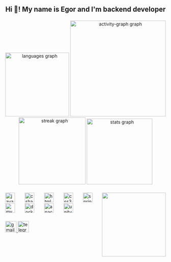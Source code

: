 <h2 align="center">Hi 👋! My name is Egor and I'm backend developer</h2>

###

<div align="center">
  <img src="https://github-readme-stats.vercel.app/api/top-langs?username=faustsadd&locale=en&hide_title=false&layout=compact&card_width=320&langs_count=7&theme=github_dark&hide_border=false" height="200" alt="languages graph"  />
  <img src="https://github-readme-activity-graph.vercel.app/graph?username=faustsadd&custom_title=Contribution%20Graph&theme=github-dark-dimmed&area=true&hide_title=false" height="300" alt="activity-graph graph"  />
  <img src="https://streak-stats.demolab.com?user=faustsadd&locale=en&mode=daily&theme=dracula&hide_border=false&border_radius=5" height="210" alt="streak graph"  />
  <img src="https://github-readme-stats.vercel.app/api?username=faustsadd&hide_title=false&hide_rank=true&show_icons=true&include_all_commits=true&count_private=true&disable_animations=false&theme=github_dark&locale=en&hide_border=false&custom_title=Git%20Stats" height="206" alt="stats graph"  />
</div>

###

<img align="right" height="200" src="https://avatars.mds.yandex.net/i?id=2ce1242bdc04faecfa24dab9b3f0c659b229fa5e-10350650-images-thumbs&n=13"  />

###

<div align="left">
  <img src="https://skillicons.dev/icons?i=java" height="30" alt="java logo"  />
  <img width="23" />
  <img src="https://skillicons.dev/icons?i=cs" height="30" alt="csharp logo"  />
  <img width="23" />
  <img src="https://cdn.jsdelivr.net/gh/devicons/devicon/icons/html5/html5-original.svg" height="30" alt="html5 logo"  />
  <img width="23" />
  <img src="https://cdn.jsdelivr.net/gh/devicons/devicon/icons/css3/css3-original.svg" height="30" alt="css3 logo"  />
  <img width="23" />
  <img src="https://img.shields.io/badge/Spring-6DB33F?logo=spring&logoColor=black&style=for-the-badge" height="30" alt="spring logo"  />
  <img width="23" />
  <img src="https://img.shields.io/badge/MySQL-4479A1?logo=mysql&logoColor=white&style=for-the-badge" height="30" alt="mysql logo"  />
  <img width="23" />
  <img src="https://img.shields.io/badge/Docker-2496ED?logo=docker&logoColor=white&style=for-the-badge" height="30" alt="docker logo"  />
  <img width="23" />
  <img src="https://img.shields.io/badge/Apache Maven-C71A36?logo=apachemaven&logoColor=white&style=for-the-badge" height="30" alt="apachemaven logo"  />
  <img width="23" />
  <img src="https://img.shields.io/badge/Unity-FFFFFF?logo=unity&logoColor=black&style=for-the-badge" height="30" alt="unity logo"  />
</div>

###

<div align="left">
  <a href="mailto:work@shulgadev.ru" target="_blank">
    <img src="https://img.shields.io/static/v1?message=Yandex&logo=gmail&label=&color=D14836&logoColor=white&labelColor=&style=for-the-badge" height="35" alt="gmail logo"  />
  </a>
  <a href="https://t.me/FaustSad" target="_blank">
    <img src="https://img.shields.io/static/v1?message=Telegram&logo=telegram&label=&color=2CA5E0&logoColor=white&labelColor=&style=for-the-badge" height="35" alt="telegram logo"  />
  </a>
</div>

###
